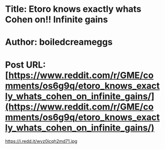# Title: Etoro knows exactly whats Cohen on!! Infinite gains
# Author: boiledcreameggs
# Post URL: [https://www.reddit.com/r/GME/comments/os6g9q/etoro_knows_exactly_whats_cohen_on_infinite_gains/](https://www.reddit.com/r/GME/comments/os6g9q/etoro_knows_exactly_whats_cohen_on_infinite_gains/)


https://i.redd.it/wvz0icqh2md71.jpg